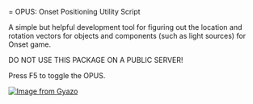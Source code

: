 = OPUS: Onset Positioning Utility Script

A simple but helpful development tool for figuring out the location and rotation vectors for
objects and components (such as light sources) for Onset game.

DO NOT USE THIS PACKAGE ON A PUBLIC SERVER!

Press F5 to toggle the OPUS.

[![Image from Gyazo](https://i.gyazo.com/f48ae7f327e00a3ade7681ffd8d385ad.gif)](https://gyazo.com/f48ae7f327e00a3ade7681ffd8d385ad)